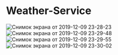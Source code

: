 # Weather-Service

![Снимок экрана от 2019-12-09 23-28-23](https://user-images.githubusercontent.com/37573044/70470290-bda3a580-1adb-11ea-9ca1-c7d276881bad.png)
![Снимок экрана от 2019-12-09 23-29-48](https://user-images.githubusercontent.com/37573044/70470340-dad87400-1adb-11ea-81e7-3360f70c933f.png)
![Снимок экрана от 2019-12-09 23-29-55](https://user-images.githubusercontent.com/37573044/70470344-dc09a100-1adb-11ea-8c83-94cbe1bb7b9d.png)
![Снимок экрана от 2019-12-09 23-30-02](https://user-images.githubusercontent.com/37573044/70470347-dd3ace00-1adb-11ea-8e14-0f4d39403c7b.png)
